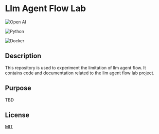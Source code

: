 <!--
 * @Author: hibana2077 hibana2077@gmail.com
 * @Date: 2024-04-07 23:02:26
 * @LastEditors: hibana2077 hibana2077@gmail.com
 * @LastEditTime: 2024-04-07 23:11:49
 * @FilePath: \llm_agent_flow_lab\README.md
 * @Description: 这是默认设置,请设置`customMade`, 打开koroFileHeader查看配置 进行设置: https://github.com/OBKoro1/koro1FileHeader/wiki/%E9%85%8D%E7%BD%AE
-->
# Llm Agent Flow Lab

![Open AI](https://img.shields.io/badge/OpenAI-FF6600?style=for-the-badge&logo=openai&logoColor=white)

![Python](https://img.shields.io/badge/Python-3776AB?style=for-the-badge&logo=python&logoColor=white)

![Docker](https://img.shields.io/badge/Docker-2496ED?style=for-the-badge&logo=docker&logoColor=white)

## Description

This repository is used to experiment the limitation of llm agent flow. It contains code and documentation related to the llm agent flow lab project.

## Purpose

TBD

## License

[MIT](https://choosealicense.com/licenses/mit/)